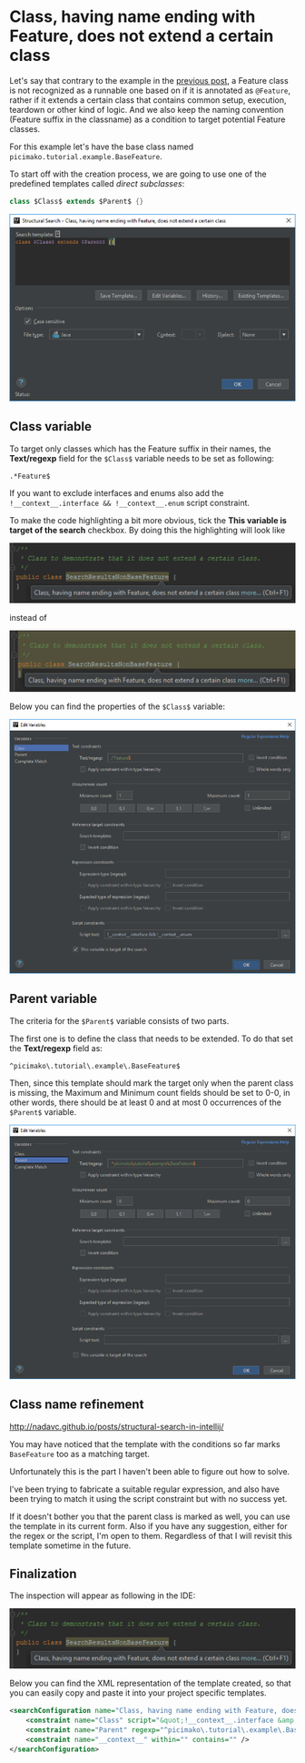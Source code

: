 # Class, having name ending with Feature, does not extend a certain class

Let's say that contrary to the example in the [previous post](https://ijnspector.wordpress.com/2018/10/17/class-having-name-ending-with-feature-is-not-annotated-as-feature/), a Feature class is not recognized as a runnable one based on if it is annotated as `@Feature`,
rather if it extends a certain class that contains common setup, execution, teardown or other kind of logic. And we also keep the naming convention (Feature suffix in the classname) as a condition to target potential Feature classes.

For this example let's have the base class named `picimako.tutorial.example.BaseFeature`.

To start off with the creation process, we are going to use one of the predefined templates called *direct subclasses*:
```java
class $Class$ extends $Parent$ {}
```

![editor](images/Class_having_name_ending_with_Feature_does_not_extend_a_certain_class_Editor.PNG)

## Class variable
To target only classes which has the Feature suffix in their names, the **Text/regexp** field for the `$Class$` variable needs to be set as following:
```
.*Feature$
```

If you want to exclude interfaces and enums also add the `!__context__.interface && !__context__.enum` script constraint.

To make the code highlighting a bit more obvious, tick the **This variable is target of the search** checkbox.
By doing this the highlighting will look like

![editor](images/Class_having_name_ending_with_Feature_does_not_extend_a_certain_class_Highlight_Class.PNG)

instead of

![editor](images/Class_having_name_ending_with_Feature_does_not_extend_a_certain_class_Highlight_Complete_Match.PNG)

Below you can find the properties of the `$Class$` variable:

![editor](images/Class_having_name_ending_with_Feature_does_not_extend_a_certain_class_Class.PNG)

## Parent variable
The criteria for the `$Parent$` variable consists of two parts.

The first one is to define the class that needs to be extended. To do that set the **Text/regexp** field as:
```
^picimako\.tutorial\.example\.BaseFeature$
```

Then, since this template should mark the target only when the parent class is missing, the Maximum and Minimum count fields should be set to 0-0, in other words,
there should be at least 0 and at most 0 occurrences of the `$Parent$` variable.

![editor](images/Class_having_name_ending_with_Feature_does_not_extend_a_certain_class_Parent.PNG)

## Class name refinement
http://nadavc.github.io/posts/structural-search-in-intellij/

You may have noticed that the template with the conditions so far marks `BaseFeature` too as a matching target.

Unfortunately this is the part I haven't been able to figure out how to solve.

I've been trying to fabricate a suitable regular expression, and also have been trying to match it using the script constraint but with no success yet.

If it doesn't bother you that the parent class is marked as well, you can use the template in its current form. Also if you have any suggestion, either for the regex or the script, I'm open to them.
Regardless of that I will revisit this template sometime in the future.

## Finalization

The inspection will appear as following in the IDE:

![editor](images/Class_having_name_ending_with_Feature_does_not_extend_a_certain_class_Highlight_Class.PNG)

Below you can find the XML representation of the template created, so that you can easily copy and paste it into your project specific templates.

```xml
<searchConfiguration name="Class, having name ending with Feature, does not extend a certain class" text="class $Class$ extends $Parent$ {}" recursive="false" caseInsensitive="true" type="JAVA">
    <constraint name="Class" script="&quot;!__context__.interface &amp;&amp; !__context__.enum&quot;" regexp=".*Feature$" target="true" within="" contains="" />
    <constraint name="Parent" regexp="^picimako\.tutorial\.example\.BaseFeature$" minCount="0" maxCount="0" within="" contains="" />
    <constraint name="__context__" within="" contains="" />
</searchConfiguration>
```
